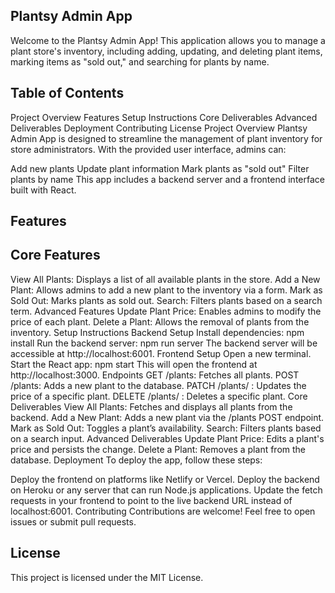 ## Plantsy Admin App
Welcome to the Plantsy Admin App! This application allows you to manage a plant store's inventory, including adding, updating, and deleting plant items, marking items as "sold out," and searching for plants by name.

## Table of Contents
Project Overview
Features
Setup Instructions
Core Deliverables
Advanced Deliverables
Deployment
Contributing
License
Project Overview
Plantsy Admin App is designed to streamline the management of plant inventory for store administrators. With the provided user interface, admins can:

Add new plants
Update plant information
Mark plants as "sold out"
Filter plants by name
This app includes a backend server and a frontend interface built with React.

## Features
## Core Features
View All Plants: Displays a list of all available plants in the store.
Add a New Plant: Allows admins to add a new plant to the inventory via a form.
Mark as Sold Out: Marks plants as sold out.
Search: Filters plants based on a search term.
Advanced Features
Update Plant Price: Enables admins to modify the price of each plant.
Delete a Plant: Allows the removal of plants from the inventory.
Setup Instructions
Backend Setup
Install dependencies:
npm install
Run the backend server:
npm run server
The backend server will be accessible at http://localhost:6001.
Frontend Setup
Open a new terminal.
Start the React app:
npm start
This will open the frontend at http://localhost:3000.
Endpoints
GET /plants: Fetches all plants.
POST /plants: Adds a new plant to the database.
PATCH /plants/
: Updates the price of a specific plant.
DELETE /plants/
: Deletes a specific plant.
Core Deliverables
View All Plants: Fetches and displays all plants from the backend.
Add a New Plant: Adds a new plant via the /plants POST endpoint.
Mark as Sold Out: Toggles a plant’s availability.
Search: Filters plants based on a search input.
Advanced Deliverables
Update Plant Price: Edits a plant's price and persists the change.
Delete a Plant: Removes a plant from the database.
Deployment
To deploy the app, follow these steps:

Deploy the frontend on platforms like Netlify or Vercel.
Deploy the backend on Heroku or any server that can run Node.js applications.
Update the fetch requests in your frontend to point to the live backend URL instead of localhost:6001.
Contributing
Contributions are welcome! Feel free to open issues or submit pull requests.

## License
This project is licensed under the MIT License.


